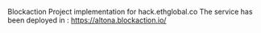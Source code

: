 Blockaction Project implementation for hack.ethglobal.co
The service has been deployed in : https://altona.blockaction.io/
